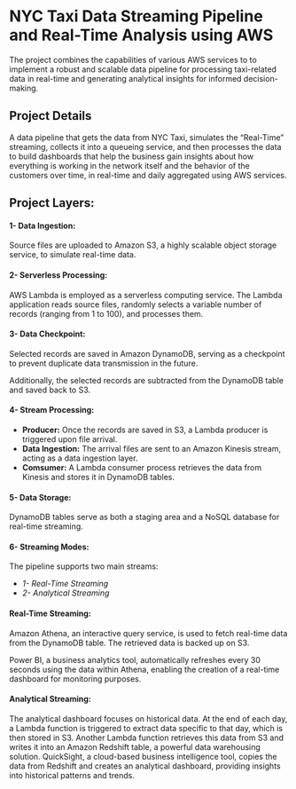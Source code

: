 # NYC Taxi Data Streaming Pipeline and Real-Time Analysis using AWS

The project combines the capabilities of various AWS services to to implement a robust and scalable data pipeline for processing taxi-related data in real-time and generating analytical insights for informed decision-making.


## Project Details

A data pipeline that gets the data from NYC Taxi, simulates the “Real-Time” streaming, collects it into a queueing service, and then processes the data to build dashboards that help the business gain insights about how everything is working in the network itself and the behavior of the customers over time, in real-time and daily aggregated using AWS services.

## Project Layers:

#### 1- Data Ingestion:
Source files are uploaded to Amazon S3, a highly scalable object storage service, to simulate real-time data.

#### 2- Serverless Processing:
AWS Lambda is employed as a serverless computing service. The Lambda application reads source files, randomly selects a variable number of records (ranging from 1 to 100), and processes them.

#### 3- Data Checkpoint:
Selected records are saved in Amazon DynamoDB, serving as a checkpoint to prevent duplicate data transmission in the future.

Additionally, the selected records are subtracted from the DynamoDB table and saved back to S3.

#### 4- Stream Processing:
-  **Producer:**
    Once the records are saved in S3, a Lambda producer is triggered upon file arrival.
- **Data Ingestion:**
    The arrival files are sent to an Amazon Kinesis stream, acting as a data ingestion layer.
- **Comsumer:**
    A Lambda consumer process retrieves the data from Kinesis and stores it in DynamoDB tables.

#### 5- Data Storage:
DynamoDB tables serve as both a staging area and a NoSQL database for real-time streaming.

#### 6- Streaming Modes:
The pipeline supports two main streams:

- *1- Real-Time Streaming*
- *2- Analytical Streaming*

#### Real-Time Streaming:
Amazon Athena, an interactive query service, is used to fetch real-time data from the DynamoDB table. The retrieved data is backed up on S3.

Power BI, a business analytics tool, automatically refreshes every 30 seconds using the data within Athena, enabling the creation of a real-time dashboard for monitoring purposes.

#### Analytical Streaming:
The analytical dashboard focuses on historical data.
At the end of each day, a Lambda function is triggered to extract data specific to that day, which is then stored in S3. Another Lambda function retrieves this data from S3 and writes it into an Amazon Redshift table, a powerful data warehousing solution. QuickSight, a cloud-based business intelligence tool, copies the data from Redshift and creates an analytical dashboard, providing insights into historical patterns and trends.

